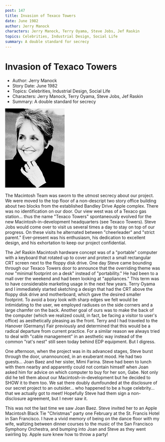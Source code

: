 ```yaml
---
post: 147
title: Invasion of Texaco Towers
date: June 1982
author: Jerry Manock
characters: Jerry Manock, Terry Oyama, Steve Jobs, Jef Raskin
topics: Celebrities, Industrial Design, Social Life
summary: A double standard for secrecy
---
```


# Invasion of Texaco Towers
* Author: Jerry Manock
* Story Date: June 1982
* Topics: Celebrities, Industrial Design, Social Life
* Characters: Jerry Manock, Terry Oyama, Steve Jobs, Jef Raskin
* Summary: A double standard for secrecy

![Joan Baez](images/Macintosh/joan_baez.jpg) 
    
The Macintosh Team was sworn to the utmost secrecy about our project.  We were moved to the top floor of a non-descript two story office building about two blocks from the established Bandley Drive Apple complex.  There was no identification on our door.  Our view west was of a Texaco gas station... thus the name "Texaco Towers" spontaneously evolved for the new Macintosh-in-development headquarters (see Texaco Towers).  Steve Jobs would come over to visit us several times a day to stay on top of our progress.  On these visits he alternated between "cheerleader" and "strict parent."  Ever-present was his enthusiasm, his dedication to  excellent design, and his exhortation to keep our project confidential.

The Jef Raskin Macintosh hardware concept was of a "portable" computer with a keyboard that rotated up to cover and protect a small rectangular CRT screen next to the floppy disk drive.  One day Steve came bounding through our Texaco Towers door to announce that the overriding theme was now "minimal footprint on a desk" instead of "portability."  He had been to a mall over the weekend  and had been looking at "appliances."  This term was to have considerable marketing usage in the next few years.  Terry Oyama and I immediately started sketching a design that had the CRT above the floppy disk drive and motherboard, which gave the desired smaller footprint.  To avoid a boxy look with sharp edges we felt would be intimidating to the user, we employed radiuses on the side corners and a large chamfer on the back.  Another goal of ours was to make the back of the computer (which we realized could, in fact, be facing a visitor to user's office) as aesthetically pleasing as the front.  Terry and I had traveled to the Hanover (Germany) Fair previously and determined that this would be a radical departure from current practice.  For a similar reason we always tried to deal with "cable management" in an aesthetic way instead of the common "rat's nest" still seen today behind EDP equipment.  But I digress.

One afternoon, when the project was in its advanced stages, Steve burst through the door, unannounced, in an exuberant mood.  He had two guests... Joan Baez and her sister, Mimi Farina.  Steve had been to lunch with them nearby and apparently could not contain himself when Joan asked him for advice on which computer to buy for her son, Gabe.  Not only did he tell them about our Macintosh-in-development but he decided to SHOW it to them too.  We sat there doubly dumfounded at the disclosure of our secret project to an outsider... who happened to be a huge celebrity... that we actually got to meet!  Hopefully Steve had them sign a non-disclosure agreement, but I never saw it.

This was not the last time we saw Joan Baez.  Steve invited her to an Apple Macintosh Black Tie "Christmas" party one February at the St. Francis Hotel in San Francisco.  I have a vivid memory of being on the dance floor with my wife, waltzing between dinner courses to the music of the San Francisco Symphony Orchestra, and bumping into Joan and Steve as they went swirling by.  Apple sure knew how to throw a party!